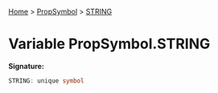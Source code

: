 [Home](../../../index.md) &gt; [PropSymbol](../../propsymbol.md) &gt; [STRING](./string.md)

# Variable PropSymbol.STRING


<b>Signature:</b>

```typescript
STRING: unique symbol
```
